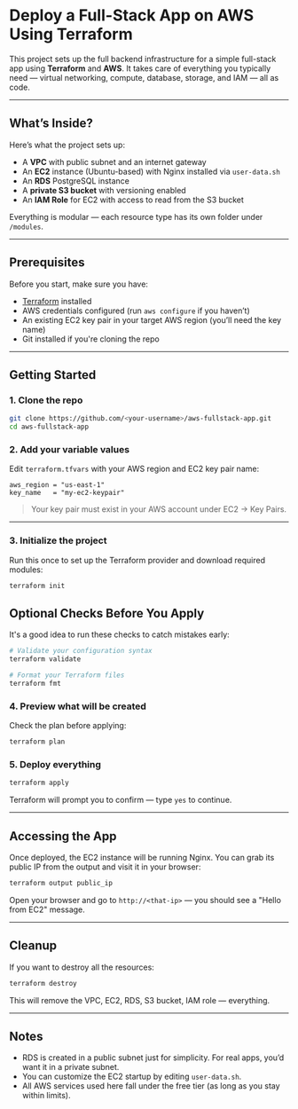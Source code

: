 # Deploy a Full-Stack App on AWS Using Terraform

This project sets up the full backend infrastructure for a simple full-stack app using **Terraform** and **AWS**. It takes care of everything you typically need — virtual networking, compute, database, storage, and IAM — all as code.

---

## What’s Inside?

Here’s what the project sets up:

- A **VPC** with public subnet and an internet gateway
- An **EC2** instance (Ubuntu-based) with Nginx installed via `user-data.sh`
- An **RDS** PostgreSQL instance
- A **private S3 bucket** with versioning enabled
- An **IAM Role** for EC2 with access to read from the S3 bucket

Everything is modular — each resource type has its own folder under `/modules`.

---

## Prerequisites

Before you start, make sure you have:

- [Terraform](https://developer.hashicorp.com/terraform/downloads) installed
- AWS credentials configured (run `aws configure` if you haven’t)
- An existing EC2 key pair in your target AWS region (you’ll need the key name)
- Git installed if you're cloning the repo

---

## Getting Started

### 1. Clone the repo

```bash
git clone https://github.com/<your-username>/aws-fullstack-app.git
cd aws-fullstack-app
```

### 2. Add your variable values

Edit `terraform.tfvars` with your AWS region and EC2 key pair name:

```hcl
aws_region = "us-east-1"
key_name   = "my-ec2-keypair"
```

> Your key pair must exist in your AWS account under EC2 → Key Pairs.

---

### 3. Initialize the project

Run this once to set up the Terraform provider and download required modules:

```bash
terraform init
```

## Optional Checks Before You Apply

It's a good idea to run these checks to catch mistakes early:

```bash
# Validate your configuration syntax
terraform validate

# Format your Terraform files
terraform fmt 
```

### 4. Preview what will be created

Check the plan before applying:

```bash
terraform plan
```

### 5. Deploy everything

```bash
terraform apply
```

Terraform will prompt you to confirm — type `yes` to continue.

---

## Accessing the App

Once deployed, the EC2 instance will be running Nginx. You can grab its public IP from the output and visit it in your browser:

```bash
terraform output public_ip
```

Open your browser and go to `http://<that-ip>` — you should see a "Hello from EC2" message.

---

## Cleanup

If you want to destroy all the resources:

```bash
terraform destroy
```

This will remove the VPC, EC2, RDS, S3 bucket, IAM role — everything.

---

## Notes

- RDS is created in a public subnet just for simplicity. For real apps, you’d want it in a private subnet.
- You can customize the EC2 startup by editing `user-data.sh`.
- All AWS services used here fall under the free tier (as long as you stay within limits).